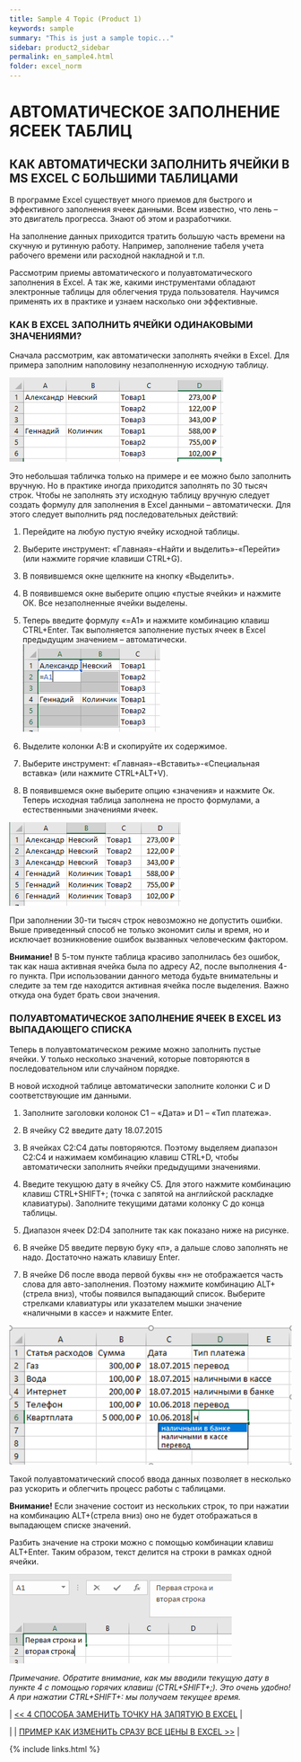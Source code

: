 ```yaml
---
title: Sample 4 Topic (Product 1)
keywords: sample
summary: "This is just a sample topic..."
sidebar: product2_sidebar
permalink: en_sample4.html
folder: excel_norm
---
```


# АВТОМАТИЧЕСКОЕ ЗАПОЛНЕНИЕ ЯСЕЕК ТАБЛИЦ

## КАК АВТОМАТИЧЕСКИ ЗАПОЛНИТЬ ЯЧЕЙКИ В MS EXCEL С БОЛЬШИМИ ТАБЛИЦАМИ

В программе Excel существует много приемов для быстрого и эффективного заполнения ячеек данными. Всем известно, что лень – это двигатель прогресса. Знают об этом и разработчики.

На заполнение данных приходится тратить большую часть времени на скучную и рутинную работу. Например, заполнение табеля учета рабочего времени или расходной накладной и т.п.

Рассмотрим приемы автоматического и полуавтоматического заполнения в Excel. А так же, какими инструментами обладают электронные таблицы для облегчения труда пользователя. Научимся применять их в практике и узнаем насколько они эффективные.

### КАК В EXCEL ЗАПОЛНИТЬ ЯЧЕЙКИ ОДИНАКОВЫМИ ЗНАЧЕНИЯМИ?

Сначала рассмотрим, как автоматически заполнять ячейки в Excel. Для примера заполним наполовину незаполненную исходную таблицу.

![img](/images/s2/img24.PNG)

Это небольшая табличка только на примере и ее можно было заполнить вручную. Но в практике иногда приходится заполнять по 30 тысяч строк. Чтобы не заполнять эту исходную таблицу вручную следует создать формулу для заполнения в Excel данными – автоматически. Для этого следует выполнить ряд последовательных действий:

1. Перейдите на любую пустую ячейку исходной таблицы.

2. Выберите инструмент: «Главная»-«Найти и выделить»-«Перейти» (или нажмите горячие клавиши CTRL+G).

3. В появившемся окне щелкните на кнопку «Выделить».
  
4. В появившемся окне выберите опцию «пустые ячейки» и нажмите ОК. Все незаполненные ячейки выделены.

5. Теперь введите формулу «=A1» и нажмите комбинацию клавиш CTRL+Enter. Так выполняется заполнение пустых ячеек в Excel предыдущим значением – автоматически.
        ![img](/images/s2/img25.PNG)

6. Выделите колонки A:B и скопируйте их содержимое.

7. Выберите инструмент: «Главная»-«Вставить»-«Специальная вставка» (или нажмите CTRL+ALT+V).

8. В появившемся окне выберите опцию «значения» и нажмите Ок. Теперь исходная таблица заполнена не просто формулами, а естественными значениями ячеек.

![img](/images/s2/img26.PNG)

При заполнении 30-ти тысяч строк невозможно не допустить ошибки. Выше приведенный способ не только экономит силы и время, но и исключает возникновение ошибок вызванных человеческим фактором.

**Внимание!** В 5-том пункте таблица красиво заполнилась без ошибок, так как наша активная ячейка была по адресу A2, после выполнения 4-го пункта. При использовании данного метода будьте внимательны и следите за тем где находится активная ячейка после выделения. Важно откуда она будет брать свои значения.

### ПОЛУАВТОМАТИЧЕСКОЕ ЗАПОЛНЕНИЕ ЯЧЕЕК В EXCEL ИЗ ВЫПАДАЮЩЕГО СПИСКА

Теперь в полуавтоматическом режиме можно заполнить пустые ячейки. У только несколько значений, которые повторяются в последовательном или случайном порядке.

В новой исходной таблице автоматически заполните колонки C и D соответствующие им данными.

1. Заполните заголовки колонок C1 – «Дата» и D1 – «Тип платежа».

2. В ячейку C2 введите дату 18.07.2015

3. В ячейках С2:С4 даты повторяются. Поэтому выделяем диапазон С2:С4 и нажимаем комбинацию клавиш CTRL+D, чтобы автоматически заполнить ячейки предыдущими значениями.

4. Введите текущюю дату в ячейку C5. Для этого нажмите комбинацию клавиш CTRL+SHIFT+; (точка с запятой на английской раскладке клавиатуры). Заполните текущими датами колонку C до конца таблицы.

5. Диапазон ячеек D2:D4 заполните так как показано ниже на рисунке.

6. В ячейке D5 введите первую буку «п», а дальше слово заполнять не надо. Достаточно нажать клавишу Enter.

7. В ячейке D6 после ввода первой буквы «н» не отображается часть слова для авто-заполнения. Поэтому нажмите комбинацию ALT+(стрела вниз), чтобы появился выпадающий список. Выберите стрелками клавиатуры или указателем мышки значение «наличными в кассе» и нажмите Enter.

![img](/images/s2/img27.PNG)

Такой полуавтоматический способ ввода данных позволяет в несколько раз ускорить и облегчить процесс работы с таблицами.

**Внимание!** Если значение состоит из нескольких строк, то при нажатии на комбинацию ALT+(стрела вниз) оно не будет отображаться в выпадающем списке значений.

Разбить значение на строки можно с помощью комбинации клавиш ALT+Enter. Таким образом, текст делится на строки в рамках одной ячейки.

![img](/images/s2/img28.PNG)

_Примечание. Обратите внимание, как мы вводили текущую дату в пункте 4 с помощью горячих клавиш (CTRL+SHIFT+;). Это очень удобно! А при нажатии CTRL+SHIFT+: мы получаем текущее время._

| [<< 4 СПОСОБА ЗАМЕНИТЬ ТОЧКУ НА ЗАПЯТУЮ В EXCEL](en_sample3.html) |

| | [ПРИМЕР КАК ИЗМЕНИТЬ СРАЗУ ВСЕ ЦЕНЫ В EXCEL >>](en_sample5.html) |

{% include links.html %}
